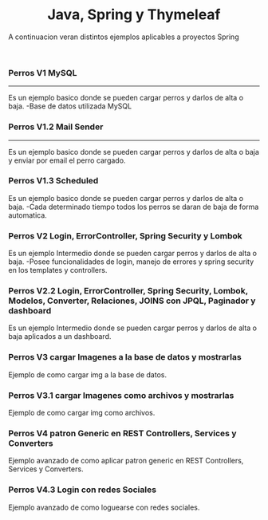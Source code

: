 <h1 align="center">Java, Spring y Thymeleaf </h1>
<p align="left">A continuacion veran distintos ejemplos aplicables a proyectos Spring</p>
<br>

<h3 align="left">Perros V1 MySQL</h3>
<hr style="border:0.5px;">
<p align="left">Es un ejemplo basico donde se pueden cargar perros y darlos de alta o baja. -Base de datos utilizada MySQL</p>

<h3 align="left">Perros V1.2 Mail Sender</h3>
<hr>
<p align="left">Es un ejemplo basico donde se pueden cargar perros y darlos de alta o baja y enviar por email el perro cargado.</p>

<h3 align="left">Perros V1.3 Scheduled</h3>
<p align="left">Es un ejemplo basico donde se pueden cargar perros y darlos de alta o baja. -Cada determinado tiempo todos los perros se daran de baja de forma automatica.</p>

<h3 align="left">Perros V2 Login, ErrorController, Spring Security y Lombok</h3>
<p align="left">Es un ejemplo Intermedio donde se pueden cargar perros y darlos de alta o baja. -Posee funcionalidades de login, manejo de errores y spring security en los templates y controllers.</p>

<h3 align="left">Perros V2.2 Login, ErrorController, Spring Security, Lombok, Modelos, Converter, Relaciones, JOINS con JPQL, Paginador y dashboard</h3>
<p align="left">Es un ejemplo Intermedio donde se pueden cargar perros y darlos de alta o baja aplicados a un dashboard.</p>

<h3 align="left">Perros V3 cargar Imagenes a la base de datos y mostrarlas</h3>
<p align="left">Ejemplo de como cargar img a la base de datos.</p>

<h3 align="left">Perros V3.1 cargar Imagenes como archivos y mostrarlas</h3>
<p align="left">Ejemplo de como cargar img como archivos.</p>

<h3 align="left">Perros V4 patron Generic en REST Controllers, Services y Converters</h3>
<p align="left">Ejemplo avanzado de como aplicar patron generic en REST Controllers, Services y Converters.</p>

<h3 align="left">Perros V4.3 Login con redes Sociales</h3>
<p align="left">Ejemplo avanzado de como loguearse con redes sociales.</p>
